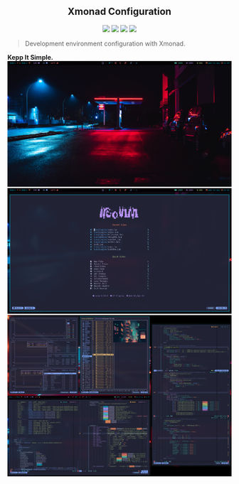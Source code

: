   <div>
  	<h2 align='center'> Xmonad Configuration </h2>
  	<p align='center'>
  		<img src='https://img.shields.io/badge/Kernel-Linux-informational?style=for-the-badge&logo=linux&logoColor=faee0c&color=000000'/>
  		<img src='https://img.shields.io/badge/System-Fedora-informational?style=for-the-badge&logo=fedora&logoColor=3c6eb5&color=3c6eb5'/>
  		<img src='https://img.shields.io/badge/Editor-Neovim-informational?style=for-the-badge&logo=neovim&logoColor=69ef14&color=076694'/>
  		<img src='https://img.shields.io/badge/Code-Haskell-informational?style=for-the-badge&logo=haskell&logoColor=fca7ea&color=9d7cd8'/>
  	</p>
  </div>

> Development environment configuration with Xmonad.

**Kepp It Simple.**
![xmonad](https://raw.githubusercontent.com/Fausto-Korpsvart/xmonad/main/screeshots/xmonad-01.png)
![xmonad](https://raw.githubusercontent.com/Fausto-Korpsvart/xmonad/main/screeshots/xmonad-02.png)
![xmonad](https://raw.githubusercontent.com/Fausto-Korpsvart/xmonad/main/screeshots/xmonad-03.png)
